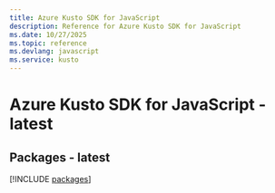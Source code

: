 ```yaml
---
title: Azure Kusto SDK for JavaScript
description: Reference for Azure Kusto SDK for JavaScript
ms.date: 10/27/2025
ms.topic: reference
ms.devlang: javascript
ms.service: kusto
---
```

# Azure Kusto SDK for JavaScript - latest
## Packages - latest
[!INCLUDE [packages](kusto-index.md)]